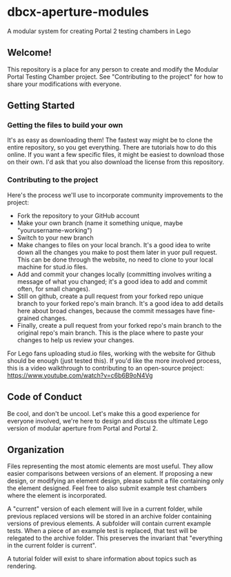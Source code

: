 # dbcx-aperture-modules
A modular system for creating Portal 2 testing chambers in Lego

## Welcome!
This repository is a place for any person to create and modify the Modular Portal Testing Chamber project. See "Contributing to the project" for how to share your modifications with everyone.

## Getting Started

### Getting the files to build your own
It's as easy as downloading them! The fastest way might be to clone the entire repository, so you get everything. There are tutorials how to do this online. If you want a few specific files, it might be easiest to download those on their own. I'd ask that you also download the license from this repository. 

### Contributing to the project
Here's the process we'll use to incorporate community improvements to the project:
* Fork the repository to your GitHub account
* Make your own branch (name it something unique, maybe "yourusername-working")
* Switch to your new branch
* Make changes to files on your local branch. It's a good idea to write down all the changes you make to post them later in yuor pull request. This can be done through the website, no need to clone to your local machine for stud.io files.
* Add and commit your changes locally (committing involves writing a message of what you changed; it's a good idea to add and commit often, for small changes).
* Still on github, create a pull request from your forked repo unique branch to your forked repo's main branch. It's a good idea to add details here about broad changes, because the commit messages have fine-grained changes.
* Finally, create a pull request from your forked repo's main branch to the original repo's main branch. This is the place where to paste your changes to help us review your changes.

For Lego fans uploading stud.io files, working with the website for Github should be enough (just tested this). If you'd like the more involved process, this is a video walkthrough to contributing to an open-source project: https://www.youtube.com/watch?v=c6b6B9oN4Vg 

## Code of Conduct
Be cool, and don't be uncool. Let's make this a good experience for everyone involved, we're here to design and discuss the ultimate Lego version of modular aperture from Portal and Portal 2. 

## Organization
Files representing the most atomic elements are most useful. They allow easier comparisons between versions of an element. If proposing a new design, or modifying an element design, please submit a file containing only the element designed. Feel free to also submit example test chambers where the element is incorporated.

A "current" version of each element will live in a current folder, while previous replaced versions will be stored in an archive folder containing versions of previous elements. A subfolder will contain current example tests. When a piece of an example test is replaced, that test will be relegated to the archive folder. This preserves the invariant that "everything in the current folder is current".

A tutorial folder will exist to share information about topics such as rendering.

